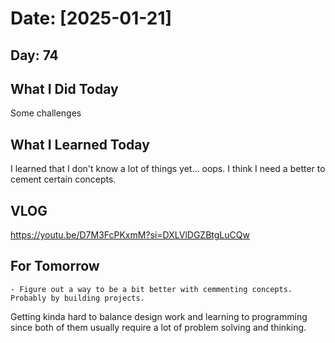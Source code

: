 # Date: [2025-01-21]

## Day: 74
## What I Did Today
Some challenges

## What I Learned Today
I learned that I don't know a lot of things yet... oops. I think I need a better to cement certain concepts. 

## VLOG
https://youtu.be/D7M3FcPKxmM?si=DXLVlDGZBtgLuCQw

## For Tomorrow
    - Figure out a way to be a bit better with cemmenting concepts. Probably by building projects.

Getting kinda hard to balance design work and learning to programming since both of them usually require a lot of problem solving and thinking. 
